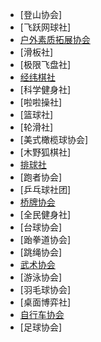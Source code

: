 - [登山协会]
- [飞跃网球社]
- [户外素质拓展协会](详细信息/户外素质拓展协会.md)
- [滑板社]
- [极限飞盘社]
- [经纬棋社](详细信息/经纬棋社.md)
- [科学健身社]
- [啦啦操社]
- [篮球社]
- [轮滑社]
- [美式橄榄球协会]
- [木野狐棋社]
- [排球社](详细信息/排球社.md)
- [跑者协会]
- [乒乓球社团]
- [桥牌协会](详细信息/桥牌协会.md)
- [全民健身社]
- [台球协会]
- [跆拳道协会]
- [跳绳协会]
- [武术协会](详细信息/武术协会.md)
- [游泳协会]
- [羽毛球协会]
- [桌面博弈社]
- [自行车协会](详细信息/自行车协会.md)
- [足球协会]